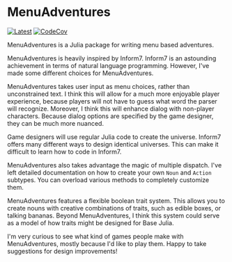 # MenuAdventures

[![Latest](https://img.shields.io/badge/docs-dev-blue.svg)](https://bramtayl.github.io/MenuAdventures.jl/dev)
[![CodeCov](https://codecov.io/gh/bramtayl/AudioSchedules.jl/branch/master/graph/badge.svg)](https://codecov.io/gh/bramtayl/MenuAdventures.jl)

MenuAdventures is a Julia package for writing menu based adventures.

MenuAdventures is heavily inspired by Inform7. Inform7 is an astounding achievement in terms of natural language programming. However, I've made some different choices for MenuAdventures.

MenuAdventures takes user input as menu choices, rather than unconstrained text. I think this will allow for a much more enjoyable player experience, because players will not have to guess what word the parser will recognize. Moreover, I think this will enhance dialog with non-player characters. Because dialog options are specified by the game designer, they can be much more nuanced.

Game designers will use regular Julia code to create the universe. Inform7 offers many different ways to design identical universes. This can make it difficult to learn how to code in Inform7.

MenuAdventures also takes advantage the magic of multiple dispatch. I've left detailed documentation on how to create your own `Noun` and `Action` subtypes. You can overload various methods to completely customize them.

MenuAdventures features a flexible boolean trait system. This allows you to create nouns with creative combinations of traits, such as edible boxes, or talking bananas. Beyond MenuAdventures, I think this system could serve as a model of how traits might be designed for Base Julia.

I'm very curious to see what kind of games people make with MenuAdventures, mostly because I'd like to play them. Happy to take suggestions for design improvements!

